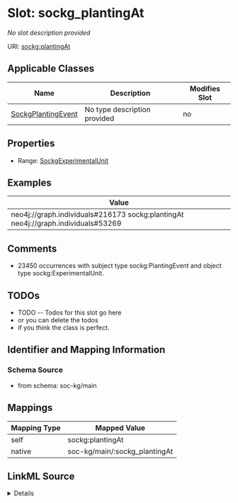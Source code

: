 

# Slot: sockg_plantingAt


_No slot description provided_





URI: [sockg:plantingAt](http://www.semanticweb.org/sockg/ontologies/2024/0/soil-carbon-ontology/plantingAt)



<!-- no inheritance hierarchy -->





## Applicable Classes

| Name | Description | Modifies Slot |
| --- | --- | --- |
| [SockgPlantingEvent](../classes/SockgPlantingEvent.md) | No type description provided |  no  |







## Properties

* Range: [SockgExperimentalUnit](../classes/SockgExperimentalUnit.md)






## Examples

| Value |
| --- |
| neo4j://graph.individuals#216173 sockg:plantingAt neo4j://graph.individuals#53269 |

## Comments

* 23450 occurrences with subject type sockg:PlantingEvent and object type sockg:ExperimentalUnit.

## TODOs

* TODO -- Todos for this slot go here
* or you can delete the todos
* if you think the class is perfect.

## Identifier and Mapping Information







### Schema Source


* from schema: soc-kg/main




## Mappings

| Mapping Type | Mapped Value |
| ---  | ---  |
| self | sockg:plantingAt |
| native | soc-kg/main/:sockg_plantingAt |




## LinkML Source

<details>
```yaml
name: sockg_plantingAt
description: No slot description provided
todos:
- TODO -- Todos for this slot go here
- or you can delete the todos
- if you think the class is perfect.
comments:
- 23450 occurrences with subject type sockg:PlantingEvent and object type sockg:ExperimentalUnit.
examples:
- value: neo4j://graph.individuals#216173 sockg:plantingAt neo4j://graph.individuals#53269
from_schema: soc-kg/main
rank: 1000
slot_uri: sockg:plantingAt
alias: sockg_plantingAt
domain_of:
- sockg_PlantingEvent
range: sockg_ExperimentalUnit

```
</details>